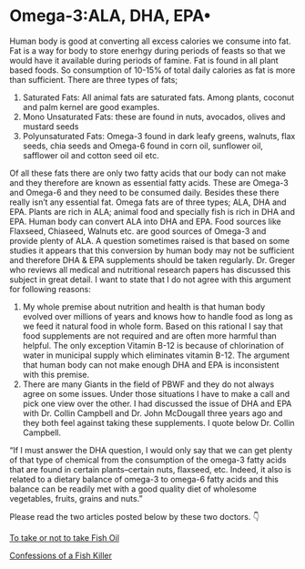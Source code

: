 # Omega-3:ALA, DHA, EPA•

Human body is good at converting all excess calories we consume into fat. Fat is a way for body to store enerhgy during periods of feasts so that we would have it available during periods of famine. Fat is found in all plant based foods. So consumption of 10-15% of total daily calories as fat is more than sufficient. There are three types of fats; 
1. Saturated Fats: All animal fats are saturated fats. Among plants, coconut and palm kernel are good examples.
2. Mono Unsaturated Fats: these are found in nuts, avocados, olives and mustard seeds
3. Polyunsaturated Fats: Omega-3 found in dark leafy greens, walnuts, flax seeds, chia seeds and Omega-6 found in corn oil, sunflower oil, safflower oil and cotton seed oil etc. 

 Of all these fats there are only two fatty acids that our body can not make and they therefore are known as essential fatty acids. These are Omega-3 and Omega-6 and they need to be consumed daily. Besides these there really isn’t any essential fat. 
Omega fats are of three types; ALA, DHA and EPA. Plants are rich in ALA; animal food and specially fish is rich in DHA and EPA. 
Human body can convert ALA into DHA and EPA. Food sources like Flaxseed, Chiaseed, Walnuts etc. are good sources of Omega-3 and provide plenty of ALA. 
A question sometimes raised is that based on some studies it appears that this conversion by human body may not be sufficient and therefore DHA & EPA supplements should be taken regularly. Dr. Greger who reviews all medical and nutritional research papers has discussed this subject in great detail. I want to state that I do not agree with this argument for following reasons:
1. My whole premise about nutrition and health is that human body evolved over millions of years and knows how to handle food as long as we feed it natural food in whole form. Based on this rational I say that food supplements are not required and are often more harmful than helpful. The only exception Vitamin B-12 is because of chlorination of water in municipal supply which eliminates vitamin B-12. The argument that human body can not make enough DHA and EPA is inconsistent with this premise. 
2. There are many Giants in the field of PBWF and they do not always agree on some issues. Under those situations I have to make a call and pick one view over the other. I had discussed the issue of DHA and EPA with Dr. Collin Campbell and Dr. John McDougall three years ago and they both feel against taking these supplements. I quote below Dr. Collin Campbell. 

“If I must answer the DHA question, I would only say that we can get plenty of that type of chemical from the consumption of the omega-3 fatty acids that are found in certain plants–certain nuts, flaxseed, etc. Indeed, it also is related to a dietary balance of omega-3 to omega-6 fatty acids and this balance can be readily met with a good quality diet of wholesome vegetables, fruits, grains and nuts.”

Please read the two articles posted below by these two doctors. 👇

[To take or not to take Fish Oil](https://nutritionstudies.org/to-take-or-not-to-take-fish-oil/)

[Confessions of a Fish Killer](https://www.drmcdougall.com/misc/2007nl/jun/confessions.htm)